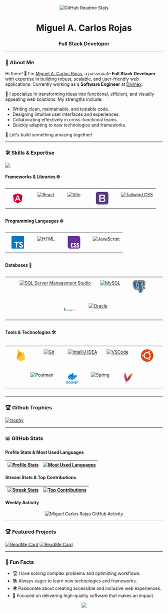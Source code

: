 <p align="center">
  <img width="100px" src="https://res.cloudinary.com/anuraghazra/image/upload/v1594908242/logo_ccswme.svg" alt="GitHub Readme Stats" />
  <h1 align="center">Miguel A. Carlos Rojas</h1>
  <h3 align="center">Full Stack Developer</h3>
</p>

---

### 🌟 About Me

Hi there! 👋 I'm [Miguel A. Carlos Rojas](https://www.linkedin.com/in/miguelacarlos/), a passionate **Full Stack Developer** with expertise in building robust, scalable, and user-friendly web applications. Currently working as a **Software Engineer** at [Divinex](https://vg-web-divinex.vercel.app/).

🚀 I specialize in transforming ideas into functional, efficient, and visually appealing web solutions. My strengths include:

- Writing clean, maintainable, and testable code.
- Designing intuitive user interfaces and experiences.
- Collaborating effectively in cross-functional teams.
- Quickly adapting to new technologies and frameworks.

🎨 Let's build something amazing together!

---

### 🛠️ Skills & Expertise

<div style="display: flex; flex-wrap: wrap; align-items: center; gap: 20px;">
  <img align="right" style="width: 40%; max-width: 200px; height: auto;" src="https://owlbertsio-resized.s3.amazonaws.com/Popper.psd.full.png">
</div>

#### Frameworks & Libraries 🌐
<div style="overflow-x: auto;">
  <table style="width: 100%; border-collapse: collapse; margin: 10px 0;">
    <tr style="display: flex; flex-wrap: wrap; gap: 10px; justify-content: center;">
      <td style="text-align: center; padding: 10px; min-width: 60px;">
        <a href="https://angular.io/"><img src="https://raw.githubusercontent.com/github/explore/80688e429a7d4ef2fca1e82350fe8e3517d3494d/topics/angular/angular.png" alt="Angular" style="width: 40px; height: auto;"></a>
      </td>
      <td style="text-align: center; padding: 10px; min-width: 60px;">
        <a href="https://react.dev/"><img src="https://upload.wikimedia.org/wikipedia/commons/a/a7/React-icon.svg" alt="React" style="width: 40px; height: auto;"></a>
      </td>
      <td style="text-align: center; padding: 10px; min-width: 60px;">
        <a href="https://vitejs.dev/"><img src="https://vitejs.dev/logo-with-shadow.png" alt="Vite" style="width: 40px; height: auto;"></a>
      </td>
      <td style="text-align: center; padding: 10px; min-width: 60px;">
        <a href="https://getbootstrap.com/"><img src="https://raw.githubusercontent.com/github/explore/80688e429a7d4ef2fca1e82350fe8e3517d3494d/topics/bootstrap/bootstrap.png" alt="Bootstrap" style="width: 40px; height: auto;"></a>
      </td>
      <td style="text-align: center; padding: 10px; min-width: 60px;">
        <a href="https://tailwindcss.com/"><img src="https://upload.wikimedia.org/wikipedia/commons/d/d5/Tailwind_CSS_Logo.svg" alt="Tailwind CSS" style="width: 40px; height: auto;"></a>
      </td>
    </tr>
  </table>
</div>

#### Programming Languages 🌐
<div style="overflow-x: auto;">
  <table style="width: 100%; border-collapse: collapse; margin: 10px 0;">
    <tr style="display: flex; flex-wrap: wrap; gap: 10px; justify-content: center;">
      <td style="text-align: center; padding: 10px; min-width: 60px;">
        <a href="https://www.typescriptlang.org/"><img src="https://raw.githubusercontent.com/github/explore/379d49236d826364be968345e0a085d044108cff/topics/typescript/typescript.png" alt="TypeScript" style="width: 40px; height: auto;"></a>
      </td>
      <td style="text-align: center; padding: 10px; min-width: 60px;">
        <a href="https://developer.mozilla.org/en-US/docs/Web/HTML"><img src="https://upload.wikimedia.org/wikipedia/commons/6/61/HTML5_logo_and_wordmark.svg" alt="HTML" style="width: 40px; height: auto;"></a>
      </td>
      <td style="text-align: center; padding: 10px; min-width: 60px;">
        <a href="https://developer.mozilla.org/en-US/docs/Web/CSS"><img src="https://raw.githubusercontent.com/github/explore/e65ef46ef3e7bc457c93622f6a89fe8d3fd131d5/topics/css/css.png" alt="CSS" style="width: 40px; height: auto;"></a>
      </td>
      <td style="text-align: center; padding: 10px; min-width: 60px;">
        <a href="https://developer.mozilla.org/en-US/docs/Web/JavaScript"><img src="https://upload.wikimedia.org/wikipedia/commons/6/6a/JavaScript-logo.png" alt="JavaScript" style="width: 40px; height: auto;"></a>
      </td>
    </tr>
  </table>
</div>

#### Databases 💾
<div style="overflow-x: auto;">
  <table style="width: 100%; border-collapse: collapse; margin: 10px 0;">
    <tr style="display: flex; flex-wrap: wrap; gap: 10px; justify-content: center;">
      <td style="text-align: center; padding: 10px; min-width: 60px;">
        <a href="https://learn.microsoft.com/en-us/sql/ssms/download-sql-server-management-studio-ssms"><img src="https://cdn.jsdelivr.net/gh/devicons/devicon/icons/microsoftsqlserver/microsoftsqlserver-plain-wordmark.svg" alt="SQL Server Management Studio" style="width: 40px; height: auto;"></a>
      </td>
      <td style="text-align: center; padding: 10px; min-width: 60px;">
        <a href="https://www.mysql.com/"><img src="https://cdn.jsdelivr.net/gh/devicons/devicon/icons/mysql/mysql-original.svg" alt="MySQL" style="width: 40px; height: auto;"></a>
      </td>
      <td style="text-align: center; padding: 10px; min-width: 60px;">
        <a href="https://www.postgresql.org/"><img src="https://raw.githubusercontent.com/github/explore/80688e429a7d4ef2fca1e82350fe8e3517d3494d/topics/postgresql/postgresql.png" alt="PostgreSQL" style="width: 40px; height: auto;"></a>
      </td>
      <td style="text-align: center; padding: 10px; min-width: 60px;">
        <a href="https://www.mongodb.com/"><img src="https://raw.githubusercontent.com/github/explore/80688e429a7d4ef2fca1e82350fe8e3517d3494d/topics/mongodb/mongodb.png" alt="MongoDB" style="width: 40px; height: auto;"></a>
      </td>
      <td style="text-align: center; padding: 10px; min-width: 60px;">
        <a href="https://www.oracle.com/database/"><img src="https://cdn.jsdelivr.net/gh/devicons/devicon/icons/oracle/oracle-original.svg" alt="Oracle" style="width: 40px; height: auto;"></a>
      </td>
    </tr>
  </table>
</div>

#### Tools & Technologies 🛠️
<div style="overflow-x: auto;">
  <table style="width: 100%; border-collapse: collapse; margin: 10px 0;">
    <tr style="display: flex; flex-wrap: wrap; gap: 10px; justify-content: center;">
      <td style="text-align: center; padding: 10px; min-width: 60px;">
        <a href="https://firebase.google.com/"><img src="https://raw.githubusercontent.com/github/explore/80688e429a7d4ef2fca1e82350fe8e3517d3494d/topics/firebase/firebase.png" alt="Firebase" style="width: 40px; height: auto;"></a>
      </td>
      <td style="text-align: center; padding: 10px; min-width: 60px;">
        <a href="https://git-scm.com/"><img src="https://cdn.jsdelivr.net/gh/devicons/devicon/icons/git/git-original.svg" alt="Git" style="width: 40px; height: auto;"></a>
      </td>
      <td style="text-align: center; padding: 10px; min-width: 60px;">
        <a href="https://www.jetbrains.com/idea/"><img src="https://resources.jetbrains.com/storage/products/intellij-idea/img/meta/intellij-idea_logo_300x300.png" alt="IntelliJ IDEA" style="width: 40px; height: auto;"></a>
      </td>
      <td style="text-align: center; padding: 10px; min-width: 60px;">
        <a href="https://code.visualstudio.com/"><img src="https://upload.wikimedia.org/wikipedia/commons/thumb/2/2d/Visual_Studio_Code_1.18_icon.svg/1200px-Visual_Studio_Code_1.18_icon.svg.png" alt="VSCode" style="width: 40px; height: auto;"></a>
      </td>
      <td style="text-align: center; padding: 10px; min-width: 60px;">
        <a href="https://ubuntu.com/"><img src="https://raw.githubusercontent.com/github/explore/80688e429a7d4ef2fca1e82350fe8e3517d3494d/topics/ubuntu/ubuntu.png" alt="Ubuntu" style="width: 40px; height: auto;"></a>
      </td>
      <td style="text-align: center; padding: 10px; min-width: 60px;">
        <a href="https://www.postman.com/"><img src="https://www.vectorlogo.zone/logos/getpostman/getpostman-icon.svg" alt="Postman" style="width: 40px; height: auto;"></a>
      </td>
      <td style="text-align: center; padding: 10px; min-width: 60px;">
        <a href="https://www.docker.com/"><img src="https://raw.githubusercontent.com/github/explore/80688e429a7d4ef2fca1e82350fe8e3517d3494d/topics/docker/docker.png" alt="Docker" style="width: 40px; height: auto;"></a>
      </td>
      <td style="text-align: center; padding: 10px; min-width: 60px;">
        <a href="https://spring.io/"><img src="https://cdn.jsdelivr.net/gh/devicons/devicon/icons/spring/spring-original.svg" alt="Spring" style="width: 40px; height: auto;"></a>
      </td>
      <td style="text-align: center; padding: 10px; min-width: 60px;">
        <a href="https://maven.apache.org/"><img src="https://github.com/vscode-icons/vscode-icons/blob/master/icons/file_type_maven.svg" alt="Maven" style="width: 40px; height: auto;"></a>
      </td>
    </tr>
  </table>
</div>

---

###  🏆 Github Trophies

[![trophy](https://github-profile-trophy.vercel.app/?username=MiguelCarlosRojas&theme=radical&title=MultiLanguage,Stars,Commits,Repositories,Experience,Followers,PullRequest,Issues,Reviews)](https://github.com/MiguelCarlosRojas)

---

### 📊 GitHub Stats

#### Profile Stats & Most Used Languages
| [<img src="https://github-readme-stats.vercel.app/api?username=MiguelCarlosRojas&show_icons=true&count_private=true&theme=dark" alt="Profile Stats" width="500">](https://github.com/MiguelCarlosRojas) | [<img src="https://github-readme-stats.vercel.app/api/top-langs/?username=MiguelCarlosRojas&layout=compact&theme=dark" alt="Most Used Languages" width="380">](https://github.com/MiguelCarlosRojas) |
|---|---|

#### Stream Stats & Top Contributions
| [<img src="https://streak-stats.demolab.com?user=MiguelCarlosRojas&theme=dark&background=0,000000,1e1e1e&fire=eb5454&ring=eb5454&sideNums=ffffff&sideLabels=ffffff&dates=ffffff&currStreakNum=ffffff" alt="Streak Stats" width="550">](https://github.com/MiguelCarlosRojas) | [<img src="https://github-contributor-stats.vercel.app/api?username=MiguelCarlosRojas&limit=2&theme=dark&show_owner=true&combine_all_yearly_contributions=false&bg_color=0,000000,1e1e1e&title_color=ffffff&text_color=ffffff" alt="Top Contributions" width="600">](https://github.com/MiguelCarlosRojas) |
|---|---|

#### Weekly Activity
<div align="center">
  <img src="https://github-readme-activity-graph.vercel.app/graph?username=MiguelCarlosRojas&theme=react-dark" alt="Miguel Carlos Rojas GitHub Activity">
</div>

---

### 🏆 Featured Projects

[![ReadMe Card](https://github-readme-stats.vercel.app/api/pin/?username=MiguelCarlosRojas&repo=NexCoin&show_owner=true&theme=dark)](https://github.com/MiguelCarlosRojas/NexCoin)
[![ReadMe Card](https://github-readme-stats.vercel.app/api/pin/?username=MiguelCarlosRojas&repo=MetaMatrixWeb&show_owner=true&theme=dark)](https://github.com/MiguelCarlosRojas/MetaMatrixWeb)

---

### 🎉 Fun Facts

- 🏆 I love solving complex problems and optimizing workflows.
- 📚 Always eager to learn new technologies and frameworks.
- 🌍 Passionate about creating accessible and inclusive web experiences.
- 🚀 Focused on delivering high-quality software that makes an impact.




































<!--STARTS_HERE_QUOTE_CARD-->
<p align="center">
    <img src="https://readme-daily-quotes.vercel.app/api?author=Albert%20Einstein&quote=Strive%20not%20to%20be%20a%20success%2C%20but%20rather%20to%20be%20of%20value.&theme=dark&bg_color=220a28&author_color=ffeb95&accent_color=c56a90">
</p>
<!--ENDS_HERE_QUOTE_CARD-->


































